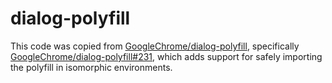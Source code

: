 # dialog-polyfill

This code was copied from [GoogleChrome/dialog-polyfill](https://github.com/GoogleChrome/dialog-polyfill), specifically [GoogleChrome/dialog-polyfill#231](https://github.com/GoogleChrome/dialog-polyfill/pull/231), which adds support for safely importing the polyfill in isomorphic environments.

